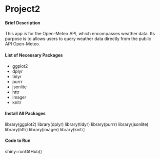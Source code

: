 # Project2

#### Brief Description
This app is for the Open-Meteo API, which encompasses weather data. Its purpose is to allows users to query weather data directly from the public API Open-Meteo.

#### List of Necessary Packages
- ggplot2
- dplyr
- tidyr
- purrr
- jsonlite
- httr
- imager
- knitr

#### Install All Packages

library(ggplot2)
library(dplyr)
library(tidyr)
library(purrr)
library(jsonlite)
library(httr)
library(imager)
library(knitr)

#### Code to Run
shiny::runGitHub()
